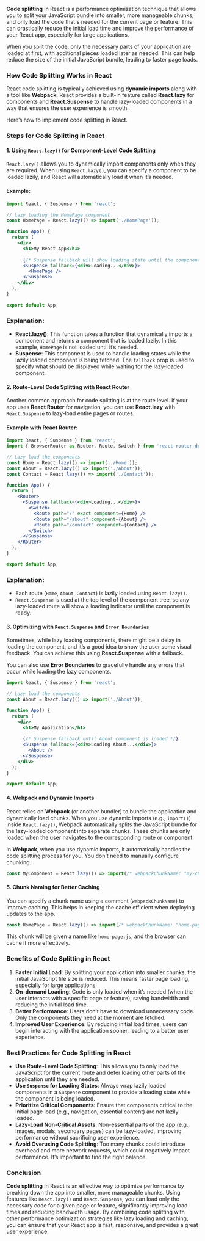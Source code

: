 **Code splitting** in React is a performance optimization technique that allows you to split your JavaScript bundle into smaller, more manageable chunks, and only load the code that's needed for the current page or feature. This can drastically reduce the initial load time and improve the performance of your React app, especially for large applications.

When you split the code, only the necessary parts of your application are loaded at first, with additional pieces loaded later as needed. This can help reduce the size of the initial JavaScript bundle, leading to faster page loads.

### How Code Splitting Works in React

React code splitting is typically achieved using **dynamic imports** along with a tool like **Webpack**. React provides a built-in feature called **React.lazy** for components and **React.Suspense** to handle lazy-loaded components in a way that ensures the user experience is smooth.

Here’s how to implement code splitting in React.

### Steps for Code Splitting in React

#### 1. **Using `React.lazy()` for Component-Level Code Splitting**

`React.lazy()` allows you to dynamically import components only when they are required. When using `React.lazy()`, you can specify a component to be loaded lazily, and React will automatically load it when it’s needed.

#### Example: 

```jsx
import React, { Suspense } from 'react';

// Lazy loading the HomePage component
const HomePage = React.lazy(() => import('./HomePage'));

function App() {
  return (
    <div>
      <h1>My React App</h1>
      
      {/* Suspense fallback will show loading state until the component is loaded */}
      <Suspense fallback={<div>Loading...</div>}>
        <HomePage />
      </Suspense>
    </div>
  );
}

export default App;
```

### Explanation:
- **React.lazy()**: This function takes a function that dynamically imports a component and returns a component that is loaded lazily. In this example, `HomePage` is not loaded until it’s needed.
- **Suspense**: This component is used to handle loading states while the lazily loaded component is being fetched. The `fallback` prop is used to specify what should be displayed while waiting for the lazy-loaded component.

#### 2. **Route-Level Code Splitting with React Router**

Another common approach for code splitting is at the route level. If your app uses **React Router** for navigation, you can use **React.lazy** with `React.Suspense` to lazy-load entire pages or routes.

#### Example with React Router:

```jsx
import React, { Suspense } from 'react';
import { BrowserRouter as Router, Route, Switch } from 'react-router-dom';

// Lazy load the components
const Home = React.lazy(() => import('./Home'));
const About = React.lazy(() => import('./About'));
const Contact = React.lazy(() => import('./Contact'));

function App() {
  return (
    <Router>
      <Suspense fallback={<div>Loading...</div>}>
        <Switch>
          <Route path="/" exact component={Home} />
          <Route path="/about" component={About} />
          <Route path="/contact" component={Contact} />
        </Switch>
      </Suspense>
    </Router>
  );
}

export default App;
```

### Explanation:
- Each route (`Home`, `About`, `Contact`) is lazily loaded using `React.lazy()`.
- `React.Suspense` is used at the top level of the component tree, so any lazy-loaded route will show a loading indicator until the component is ready.

#### 3. **Optimizing with `React.Suspense` and `Error Boundaries`**

Sometimes, while lazy loading components, there might be a delay in loading the component, and it’s a good idea to show the user some visual feedback. You can achieve this using **React.Suspense** with a fallback.

You can also use **Error Boundaries** to gracefully handle any errors that occur while loading the lazy components.

```jsx
import React, { Suspense } from 'react';

// Lazy load the components
const About = React.lazy(() => import('./About'));

function App() {
  return (
    <div>
      <h1>My Application</h1>
      
      {/* Suspense fallback until About component is loaded */}
      <Suspense fallback={<div>Loading About...</div>}>
        <About />
      </Suspense>
    </div>
  );
}

export default App;
```

#### 4. **Webpack and Dynamic Imports**

React relies on **Webpack** (or another bundler) to bundle the application and dynamically load chunks. When you use dynamic imports (e.g., `import()`) inside `React.lazy()`, Webpack automatically splits the JavaScript bundle for the lazy-loaded component into separate chunks. These chunks are only loaded when the user navigates to the corresponding route or component.

In **Webpack**, when you use dynamic imports, it automatically handles the code splitting process for you. You don't need to manually configure chunking.

```js
const MyComponent = React.lazy(() => import(/* webpackChunkName: "my-chunk-name" */ './MyComponent'));
```

#### 5. **Chunk Naming for Better Caching**

You can specify a chunk name using a comment (`webpackChunkName`) to improve caching. This helps in keeping the cache efficient when deploying updates to the app.

```js
const HomePage = React.lazy(() => import(/* webpackChunkName: "home-page" */ './HomePage'));
```

This chunk will be given a name like `home-page.js`, and the browser can cache it more effectively.

### Benefits of Code Splitting in React

1. **Faster Initial Load**: By splitting your application into smaller chunks, the initial JavaScript file size is reduced. This means faster page loading, especially for large applications.
2. **On-demand Loading**: Code is only loaded when it’s needed (when the user interacts with a specific page or feature), saving bandwidth and reducing the initial load time.
3. **Better Performance**: Users don’t have to download unnecessary code. Only the components they need at the moment are fetched.
4. **Improved User Experience**: By reducing initial load times, users can begin interacting with the application sooner, leading to a better user experience.

### Best Practices for Code Splitting in React

- **Use Route-Level Code Splitting**: This allows you to only load the JavaScript for the current route and defer loading other parts of the application until they are needed.
- **Use `Suspense` for Loading States**: Always wrap lazily loaded components in a `Suspense` component to provide a loading state while the component is being loaded.
- **Prioritize Critical Components**: Ensure that components critical to the initial page load (e.g., navigation, essential content) are not lazily loaded.
- **Lazy-Load Non-Critical Assets**: Non-essential parts of the app (e.g., images, modals, secondary pages) can be lazy-loaded, improving performance without sacrificing user experience.
- **Avoid Overusing Code Splitting**: Too many chunks could introduce overhead and more network requests, which could negatively impact performance. It’s important to find the right balance.

### Conclusion

**Code splitting** in React is an effective way to optimize performance by breaking down the app into smaller, more manageable chunks. Using features like `React.lazy()` and `React.Suspense`, you can load only the necessary code for a given page or feature, significantly improving load times and reducing bandwidth usage. By combining code splitting with other performance optimization strategies like lazy loading and caching, you can ensure that your React app is fast, responsive, and provides a great user experience.